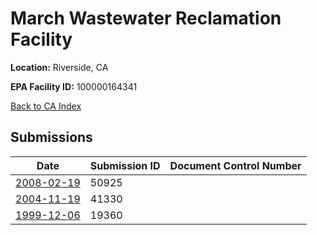 # March Wastewater Reclamation Facility

**Location:** Riverside, CA

**EPA Facility ID:** 100000164341

[Back to CA Index](../../index.md)

## Submissions

| Date | Submission ID | Document Control Number |
|------|--------------|-------------------------|
| [2008-02-19](submissions/50925.md) | 50925 |  |
| [2004-11-19](submissions/41330.md) | 41330 |  |
| [1999-12-06](submissions/19360.md) | 19360 |  |
